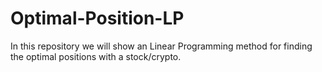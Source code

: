 # Optimal-Position-LP
In this repository we will show an Linear Programming method for finding the optimal positions with a stock/crypto.

